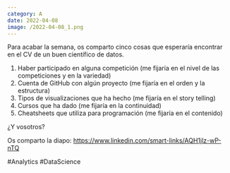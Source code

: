 ```yaml
--- 
category: A 
date: 2022-04-08 
image: /2022-04-08_1.png 
--- 
```


Para acabar la semana, os comparto cinco cosas que esperaría encontrar en el CV de un buen científico de datos. 

1) Haber participado en alguna competición (me fijaría en el nivel de las competiciones y en la variedad)
2) Cuenta de GitHub con algún proyecto (me fijaría en el orden y la estructura)
3) Tipos de visualizaciones que ha hecho (me fijaría en el story telling)
4) Cursos que ha dado (me fijaría en la continuidad)
5) Cheatsheets que utiliza para programación (me fijaría en el contenido)

¿Y vosotros?

Os comparto la diapo: https://www.linkedin.com/smart-links/AQH1jlz-wP-nTQ

#Analytics #DataScience